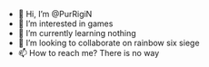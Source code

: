 - 👋 Hi, I’m @PurRigiN
- 👀 I’m interested in games
- 🌱 I’m currently learning nothing
- 💞️ I’m looking to collaborate on rainbow six siege
- 📫 How to reach me? There is no way

<!---
PurRigiN/PurRigiN is a ✨ special ✨ repository because its `README.md` (this file) appears on your GitHub profile.
You can click the Preview link to take a look at your changes.
--->
